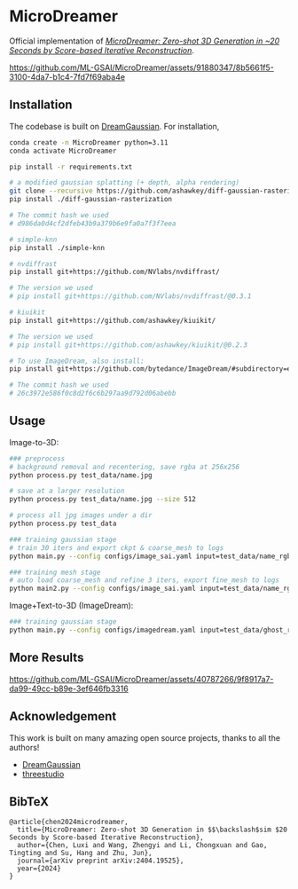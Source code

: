 # MicroDreamer
Official implementation of *[MicroDreamer: Zero-shot 3D Generation in ~20 Seconds by Score-based Iterative Reconstruction](http://arxiv.org/abs/2404.19525)*.



https://github.com/ML-GSAI/MicroDreamer/assets/91880347/8b5661f5-3100-4da7-b1c4-7fd7f69aba4e



## Installation

The codebase is built on [DreamGaussian](https://github.com/dreamgaussian/dreamgaussian). For installation, 
```bash
conda create -n MicroDreamer python=3.11
conda activate MicroDreamer

pip install -r requirements.txt

# a modified gaussian splatting (+ depth, alpha rendering)
git clone --recursive https://github.com/ashawkey/diff-gaussian-rasterization
pip install ./diff-gaussian-rasterization

# The commit hash we used
# d986da0d4cf2dfeb43b9a379b6e9fa0a7f3f7eea

# simple-knn
pip install ./simple-knn

# nvdiffrast
pip install git+https://github.com/NVlabs/nvdiffrast/

# The version we used
# pip install git+https://github.com/NVlabs/nvdiffrast/@0.3.1

# kiuikit
pip install git+https://github.com/ashawkey/kiuikit/

# The version we used
# pip install git+https://github.com/ashawkey/kiuikit/@0.2.3

# To use ImageDream, also install:
pip install git+https://github.com/bytedance/ImageDream/#subdirectory=extern/ImageDream

# The commit hash we used
# 26c3972e586f0c8d2f6c6b297aa9d792d06abebb
```

## Usage

Image-to-3D:

```bash
### preprocess
# background removal and recentering, save rgba at 256x256
python process.py test_data/name.jpg

# save at a larger resolution
python process.py test_data/name.jpg --size 512

# process all jpg images under a dir
python process.py test_data

### training gaussian stage
# train 30 iters and export ckpt & coarse_mesh to logs
python main.py --config configs/image_sai.yaml input=test_data/name_rgba.png save_path=name

### training mesh stage
# auto load coarse_mesh and refine 3 iters, export fine_mesh to logs
python main2.py --config configs/image_sai.yaml input=test_data/name_rgba.png save_path=name
```

Image+Text-to-3D (ImageDream):

```bash
### training gaussian stage
python main.py --config configs/imagedream.yaml input=test_data/ghost_rgba.png prompt="a ghost eating hamburger" save_path=ghost
```

## More Results


https://github.com/ML-GSAI/MicroDreamer/assets/40787266/9f8917a7-da99-49cc-b89e-3ef646fb3316


## Acknowledgement

This work is built on many amazing open source projects, thanks to all the authors!

- [DreamGaussian](https://github.com/dreamgaussian/dreamgaussian)
- [threestudio](https://github.com/threestudio-project/threestudio)


## BibTeX

```
@article{chen2024microdreamer,
  title={MicroDreamer: Zero-shot 3D Generation in $$\backslash$sim $20 Seconds by Score-based Iterative Reconstruction},
  author={Chen, Luxi and Wang, Zhengyi and Li, Chongxuan and Gao, Tingting and Su, Hang and Zhu, Jun},
  journal={arXiv preprint arXiv:2404.19525},
  year={2024}
}
```
